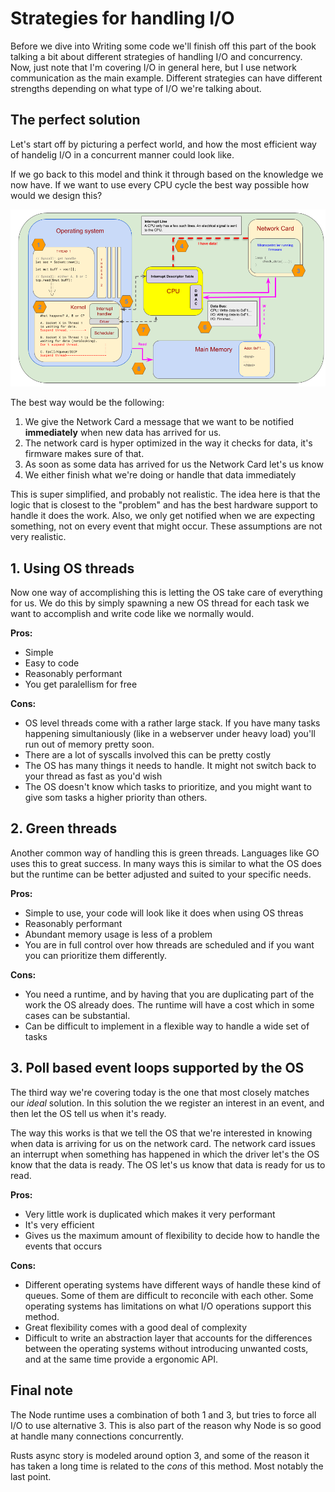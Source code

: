 # Strategies for handling I/O

Before we dive into Writing some code we'll finish off this part of the book talking a bit about different strategies of handling I/O and concurrency. Now, just note that I'm covering I/O in general here, but I use network communication as the main example. Different strategies can have different strengths depending on what type of I/O we're talking about.


## The perfect solution

Let's start off by picturing a perfect world, and how the most efficient way of handelig I/O in a concurrent manner could look like.

If we go back to this model and think it through based on the knowledge we now have. If we want to use every CPU cycle the best way possible how would we design this?

![overview](./images/AsyncBasicsSimplified.png)

The best way would be the following:

1. We give the Network Card a message that we want to be notified **immediately** when new data has arrived for us.
2. The network card is hyper optimized in the way it checks for data, it's firmware makes sure of that.
3. As soon as some data has arrived for us the Network Card let's us know
4. We either finish what we're doing or handle that data immediately

This is super simplified, and probably not realistic. The idea here is that the logic that is closest to the "problem" and has the best hardware support to handle it does the work. Also, we only get notified when we are expecting something, not on every event that might occur. These assumptions are not very realistic.

## 1. Using OS threads

Now one way of accomplishing this is letting the OS take care of everything for us. We do this by simply spawning a new OS thread for each task we want to accomplish and write code like we normally would.

**Pros:**

- Simple
- Easy to code
- Reasonably performant
- You get paralellism for free

**Cons:**

- OS level threads come with a rather large stack. If you have many tasks happening simultaniously (like in a webserver under heavy load) you'll run out of memory pretty soon.
- There are a lot of syscalls involved this can be pretty costly
- The OS has many things it needs to handle. It might not switch back to your thread as fast as you'd wish
- The OS doesn't know which tasks to prioritize, and you might want to give som tasks a higher priority than others.


## 2. Green threads

Another common way of handling this is green threads. Languages like GO uses this to great success. In many ways this is similar to what the OS does but the runtime can be better adjusted and suited to your specific needs.

**Pros:**

- Simple to use, your code will look like it does when using OS threas
- Reasonably performant
- Abundant memory usage is less of a problem
- You are in full control over how threads are scheduled and if you want you can prioritize them differently.

**Cons:**

- You need a runtime, and by having that you are duplicating part of the work the OS already does. The runtime will have a cost which in some cases can be substantial.
- Can be difficult to implement in a flexible way to handle a wide set of tasks

## 3. Poll based event loops supported by the OS

The third way we're covering today is the one that most closely matches our _ideal_ solution. In this solution the we register an interest in an event, and then let the OS tell us when it's ready. 

The way this works is that we tell the OS that we're interested in knowing when data is arriving for us on the network card. The network card issues an interrupt when something has happened in which the driver let's the OS know that the data is ready. The OS let's us know that data is ready for us to read.

**Pros:**

- Very little work is duplicated which makes it very performant
- It's very efficient
- Gives us the maximum amount of flexibility to decide how to handle the events that occurs

**Cons:**

- Different operating systems have different ways of handle these kind of queues. Some of them are difficult to reconcile with each other. Some operating systems has limitations on what I/O operations support this method.
- Great flexibility comes with a good deal of complexity
- Difficult to write an abstraction layer that accounts for the differences between the operating systems without introducing unwanted costs, and at the same time provide a ergonomic API.


## Final note

The Node runtime uses a combination of both 1 and 3, but tries to force all I/O to use alternative 3. This is also part of the reason why Node is so good at handle many connections concurrently.

Rusts async story is modeled around option 3, and some of the reason it has taken a long time is related to the _cons_ of this method. Most notably the last point.
